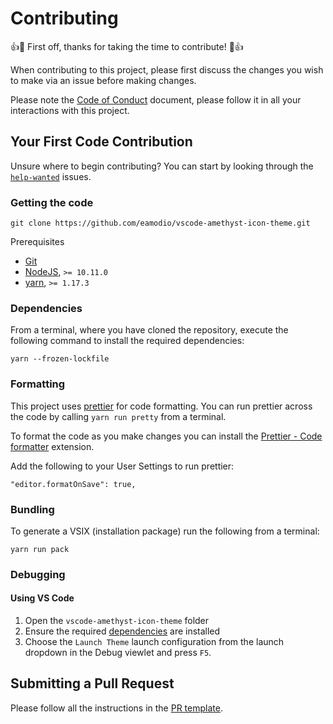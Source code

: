 # Contributing

👍🎉 First off, thanks for taking the time to contribute! 🎉👍

When contributing to this project, please first discuss the changes you wish to make via an issue before making changes.

Please note the [Code of Conduct](CODE_OF_CONDUCT.md) document, please follow it in all your interactions with this project.

## Your First Code Contribution

Unsure where to begin contributing? You can start by looking through the [`help-wanted`](https://github.com/eamodio/vscode-amethyst-icon-theme/labels/help%20wanted) issues.

### Getting the code

```
git clone https://github.com/eamodio/vscode-amethyst-icon-theme.git
```

Prerequisites

- [Git](https://git-scm.com/)
- [NodeJS](https://nodejs.org/), `>= 10.11.0`
- [yarn](https://yarnpkg.com/), `>= 1.17.3`

### Dependencies

From a terminal, where you have cloned the repository, execute the following command to install the required dependencies:

```
yarn --frozen-lockfile
```

### Formatting

This project uses [prettier](https://prettier.io/) for code formatting. You can run prettier across the code by calling `yarn run pretty` from a terminal.

To format the code as you make changes you can install the [Prettier - Code formatter](https://marketplace.visualstudio.com/items/esbenp.prettier-vscode) extension.

Add the following to your User Settings to run prettier:

```
"editor.formatOnSave": true,
```

### Bundling

To generate a VSIX (installation package) run the following from a terminal:

```
yarn run pack
```

### Debugging

#### Using VS Code

1. Open the `vscode-amethyst-icon-theme` folder
2. Ensure the required [dependencies](#dependencies) are installed
3. Choose the `Launch Theme` launch configuration from the launch dropdown in the Debug viewlet and press `F5`.

## Submitting a Pull Request

Please follow all the instructions in the [PR template](.github/PULL_REQUEST_TEMPLATE.md).
